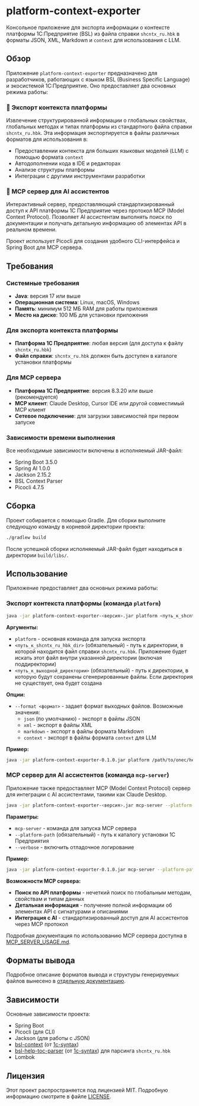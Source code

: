 # platform-context-exporter

Консольное приложение для экспорта информации о контексте платформы 1С:Предприятие (BSL) из файла справки `shcntx_ru.hbk` в форматы JSON, XML, Markdown и `context` для использования с LLM.

## Обзор

Приложение `platform-context-exporter` предназначено для разработчиков, работающих с языком BSL (Business Specific Language) и экосистемой 1С:Предприятие. Оно предоставляет два основных режима работы:

### 🔄 Экспорт контекста платформы
Извлечение структурированной информации о глобальных свойствах, глобальных методах и типах платформы из стандартного файла справки `shcntx_ru.hbk`. Эта информация экспортируется в файлы различных форматов для использования в:

- Предоставлении контекста для больших языковых моделей (LLM) с помощью формата `context`
- Автодополнении кода в IDE и редакторах
- Анализе структуры платформы
- Интеграции с другими инструментами разработки

### 🤖 MCP сервер для AI ассистентов
Интерактивный сервер, предоставляющий стандартизированный доступ к API платформы 1С Предприятие через протокол MCP (Model Context Protocol). Позволяет AI ассистентам выполнять поиск по документации и получать детальную информацию об элементах API в реальном времени.

Проект использует Picocli для создания удобного CLI-интерфейса и Spring Boot для MCP сервера.

## Требования

### Системные требования
- **Java**: версия 17 или выше
- **Операционная система**: Linux, macOS, Windows
- **Память**: минимум 512 МБ RAM для работы приложения
- **Место на диске**: 100 МБ для установки приложения

### Для экспорта контекста платформы
- **Платформа 1С Предприятие**: любая версия (для доступа к файлу `shcntx_ru.hbk`)
- **Файл справки**: `shcntx_ru.hbk` должен быть доступен в каталоге установки платформы

### Для MCP сервера
- **Платформа 1С Предприятие**: версия 8.3.20 или выше (рекомендуется)
- **MCP клиент**: Claude Desktop, Cursor IDE или другой совместимый MCP клиент
- **Сетевое подключение**: для загрузки зависимостей при первом запуске

### Зависимости времени выполнения
Все необходимые зависимости включены в исполняемый JAR-файл:
- Spring Boot 3.5.0
- Spring AI 1.0.0
- Jackson 2.15.2
- BSL Context Parser
- Picocli 4.7.5

## Сборка

Проект собирается с помощью Gradle. Для сборки выполните следующую команду в корневой директории проекта:

```bash
./gradlew build
```

После успешной сборки исполняемый JAR-файл будет находиться в директории `build/libs/`.

## Использование

Приложение предоставляет два основных режима работы:

### Экспорт контекста платформы (команда `platform`)

```bash
java -jar platform-context-exporter-<версия>.jar platform <путь_к_shcntx_ru_hbk_dir> <путь_к_выходной_директории>
```

**Аргументы:**

- `platform` - основная команда для запуска экспорта
- `<путь_к_shcntx_ru_hbk_dir>` (обязательный) - путь к директории, в которой находится файл справки `shcntx_ru.hbk`. Приложение будет искать этот файл внутри указанной директории (включая поддиректории)
- `<путь_к_выходной_директории>` (обязательный) - путь к директории, в которую будут сохранены сгенерированные файлы. Если директория не существует, она будет создана

**Опции:**

- `--format <формат>` - задает формат выходных файлов. Возможные значения:
  - `json` (по умолчанию) - экспорт в файлы JSON
  - `xml` - экспорт в файлы XML
  - `markdown` - экспорт в файлы формата Markdown
  - `context` - экспорт в файлы формата `context` для LLM

**Пример:**

```bash
java -jar platform-context-exporter-0.1.0.jar platform /path/to/onec/help/ /output/context/ --format context
```

### MCP сервер для AI ассистентов (команда `mcp-server`)

Приложение также предоставляет MCP (Model Context Protocol) сервер для интеграции с AI ассистентами, такими как Claude Desktop.

```bash
java -jar platform-context-exporter-<версия>.jar mcp-server --platform-path <путь_к_платформе_1С>
```

**Параметры:**

- `mcp-server` - команда для запуска MCP сервера
- `--platform-path` (обязательный) - путь к каталогу установки 1С Предприятия
- `--verbose` - включить отладочное логирование

**Пример:**

```bash
java -jar platform-context-exporter-0.1.0.jar mcp-server --platform-path "/opt/1cv8/x86_64/8.3.25.1257" --verbose
```

**Возможности MCP сервера:**

- **Поиск по API платформы** - нечеткий поиск по глобальным методам, свойствам и типам данных
- **Детальная информация** - получение полной информации об элементах API с сигнатурами и описаниями
- **Интеграция с AI** - стандартизированный доступ для AI ассистентов через MCP протокол

Подробная документация по использованию MCP сервера доступна в [MCP_SERVER_USAGE.md](MCP_SERVER_USAGE.md).

## Форматы вывода

Подробное описание форматов вывода и структуры генерируемых файлов вынесено в [отдельную документацию](./documentation/formats.md).

## Зависимости

Основные зависимости проекта:

- Spring Boot
- Picocli (для CLI)
- Jackson (для работы с JSON)
- [bsl-context](https://github.com/1c-syntax/bsl-context) (от [1c-syntax](https://github.com/1c-syntax/))
- [bsl-help-toc-parser](https://github.com/1c-syntax/bsl-help-toc-parser) (от [1c-syntax](https://github.com/1c-syntax/)) для парсинга `shcntx_ru.hbk`
- Lombok

## Лицензия

Этот проект распространяется под лицензией MIT. Подробную информацию смотрите в файле [LICENSE](LICENSE).
